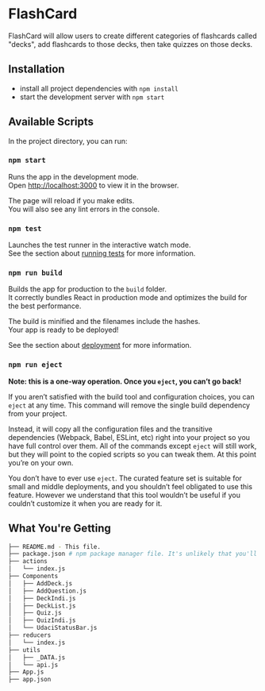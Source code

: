 # FlashCard

FlashCard will allow users to create different categories of flashcards called "decks", add flashcards to those decks, then take quizzes on those decks.

## Installation


* install all project dependencies with `npm install`
* start the development server with `npm start`

## Available Scripts

In the project directory, you can run:

### `npm start`

Runs the app in the development mode.<br>
Open [http://localhost:3000](http://localhost:3000) to view it in the browser.

The page will reload if you make edits.<br>
You will also see any lint errors in the console.

### `npm test`

Launches the test runner in the interactive watch mode.<br>
See the section about [running tests](https://facebook.github.io/create-react-app/docs/running-tests) for more information.

### `npm run build`

Builds the app for production to the `build` folder.<br>
It correctly bundles React in production mode and optimizes the build for the best performance.

The build is minified and the filenames include the hashes.<br>
Your app is ready to be deployed!

See the section about [deployment](https://facebook.github.io/create-react-app/docs/deployment) for more information.

### `npm run eject`

**Note: this is a one-way operation. Once you `eject`, you can’t go back!**

If you aren’t satisfied with the build tool and configuration choices, you can `eject` at any time. This command will remove the single build dependency from your project.

Instead, it will copy all the configuration files and the transitive dependencies (Webpack, Babel, ESLint, etc) right into your project so you have full control over them. All of the commands except `eject` will still work, but they will point to the copied scripts so you can tweak them. At this point you’re on your own.

You don’t have to ever use `eject`. The curated feature set is suitable for small and middle deployments, and you shouldn’t feel obligated to use this feature. However we understand that this tool wouldn’t be useful if you couldn’t customize it when you are ready for it.


## What You're Getting
```bash
├── README.md - This file.
├── package.json # npm package manager file. It's unlikely that you'll need to modify this.
├── actions
│   └── index.js 
├── Components
│   ├── AddDeck.js 
│   ├── AddQuestion.js
│   ├── DeckIndi.js 
│   ├── DeckList.js 
│   ├── Quiz.js 
│   ├── QuizIndi.js 
│   └── UdaciStatusBar.js 
├── reducers
│   └── index.js
├── utils
│   ├── _DATA.js
│   └── api.js
├── App.js
├── app.json
